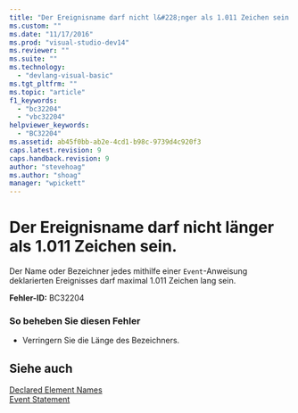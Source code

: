 ```yaml
---
title: "Der Ereignisname darf nicht l&#228;nger als 1.011 Zeichen sein. | Microsoft Docs"
ms.custom: ""
ms.date: "11/17/2016"
ms.prod: "visual-studio-dev14"
ms.reviewer: ""
ms.suite: ""
ms.technology: 
  - "devlang-visual-basic"
ms.tgt_pltfrm: ""
ms.topic: "article"
f1_keywords: 
  - "bc32204"
  - "vbc32204"
helpviewer_keywords: 
  - "BC32204"
ms.assetid: ab45f0bb-ab2e-4cd1-b98c-9739d4c920f3
caps.latest.revision: 9
caps.handback.revision: 9
author: "stevehoag"
ms.author: "shoag"
manager: "wpickett"
---
```

# Der Ereignisname darf nicht l&#228;nger als 1.011 Zeichen sein.
Der Name oder Bezeichner jedes mithilfe einer `Event`\-Anweisung deklarierten Ereignisses darf maximal 1.011 Zeichen lang sein.  
  
 **Fehler\-ID:** BC32204  
  
### So beheben Sie diesen Fehler  
  
-   Verringern Sie die Länge des Bezeichners.  
  
## Siehe auch  
 [Declared Element Names](../../visual-basic/programming-guide/language-features/declared-elements/declared-element-names.md)   
 [Event Statement](../../visual-basic/language-reference/statements/event-statement.md)